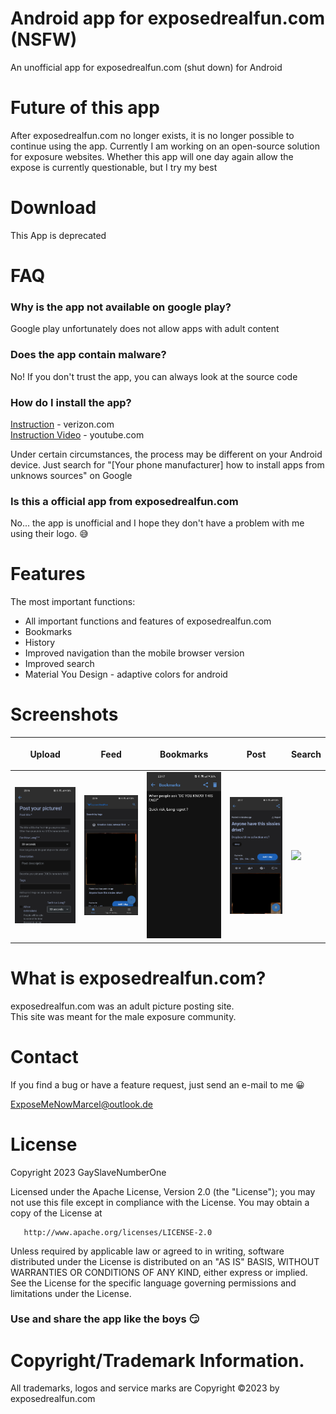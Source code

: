 # Android app for exposedrealfun.com (NSFW)
An unofficial app for exposedrealfun.com (shut down) for Android

# Future of this app

After exposedrealfun.com no longer exists, it is no longer possible to continue using the app.
Currently I am working on an open-source solution for exposure websites. Whether this app will one day again allow the expose is currently questionable, but I try my best

# Download
This App is deprecated

# FAQ

### Why is the app not available on google play?
Google play unfortunately does not allow apps with adult content
### Does the app contain malware?
No! If you don't trust the app, you can always look at the source code
### How do I install the app?
[Instruction](https://www.verizon.com/support/knowledge-base-222186/) - verizon.com\
[Instruction Video](https://www.youtube.com/watch?v=KC4fe035egI) - youtube.com

Under certain circumstances, the process may be different on your Android device. Just search for "[Your phone manufacturer] how to install apps from unknows sources" on Google
### Is this a official app from exposedrealfun.com
No... the app is unofficial and I hope they don't have a problem with me using their logo. 😅

# Features
The most important functions:
<ul>
<li>All important functions and features of exposedrealfun.com</li>
<li>Bookmarks</li>
<li>History</li>
<li>Improved navigation than the mobile browser version</li>
<li>Improved search</li>
<li>Material You Design - adaptive colors for android</li>
</ul>

# Screenshots

<table class="tg">
<thead>
  <tr>
    <th class="tg-0lax">
    <p>Upload</p>
    </th>
    <th class="tg-0lax">
        <p>Feed</p>
        </th>
    <th class="tg-0lax">
        <p>Bookmarks</p>
        </th>
    <th class="tg-0lax">
        <p>Post</p>
        </th>
    <th class="tg-0lax">
        <p>Search</p>
        </th>
  </tr>
</thead>
<tbody>
  <tr>
    <td class="tg-0lax">
    <img src="https://github.com/MobileAppDev451/exposedrealfun-Android/raw/main/screenshots/Screenshot_1.jpg" width="250px">
    </td>
    <td class="tg-0lax">
    <img src="https://github.com/MobileAppDev451/exposedrealfun-Android/raw/main/screenshots/Screenshot_2.jpg" width="250px">
    </td>
    <td class="tg-0lax">
    <img src="https://github.com/MobileAppDev451/exposedrealfun-Android/raw/main/screenshots/Screenshot_3.jpg" width="250px">
    </td>
    <td class="tg-0lax">
    <img src="https://github.com/MobileAppDev451/exposedrealfun-Android/raw/main/screenshots/Screenshot_4.jpg" width="250px">
    </td>
       <td class="tg-0lax">
    <img src="https://github.com/MobileAppDev451/exposedrealfun-Android/raw/main/screenshots/Screenshot_5.jpg" width="250px">
    </td>
  </tr>
</tbody>
</table>

# What is exposedrealfun.com?
exposedrealfun.com was an adult picture posting site.\
This site was meant for the male exposure community.

# Contact
If you find a bug or have a feature request, just send an e-mail to me 😀

[ExposeMeNowMarcel@outlook.de](mailto:ExposeMeNowMarcel@outlook.de)

# License
   Copyright 2023 GaySlaveNumberOne

   Licensed under the Apache License, Version 2.0 (the "License");
   you may not use this file except in compliance with the License.
   You may obtain a copy of the License at

       http://www.apache.org/licenses/LICENSE-2.0

   Unless required by applicable law or agreed to in writing, software
   distributed under the License is distributed on an "AS IS" BASIS,
   WITHOUT WARRANTIES OR CONDITIONS OF ANY KIND, either express or implied.
   See the License for the specific language governing permissions and
   limitations under the License.
   
   ### Use and share the app like the boys 😏
   
# Copyright/Trademark Information. 
All trademarks, logos and service marks are Copyright ©2023 by exposedrealfun.com

